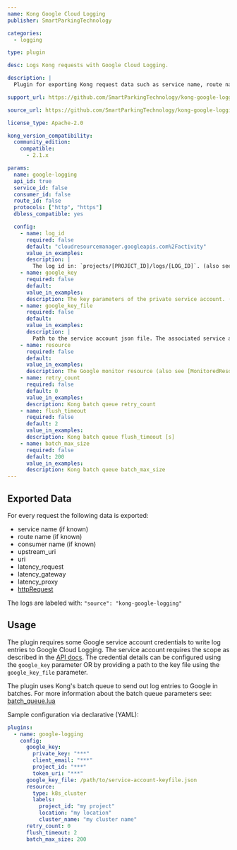 ```yaml
---
name: Kong Google Cloud Logging
publisher: SmartParkingTechnology

categories:
  - logging

type: plugin

desc: Logs Kong requests with Google Cloud Logging.

description: |
  Plugin for exporting Kong request data such as service name, route name, consumer name or request latency to Google Cloud Logging.

support_url: https://github.com/SmartParkingTechnology/kong-google-logging-plugin/issues

source_url: https://github.com/SmartParkingTechnology/kong-google-logging-plugin

license_type: Apache-2.0

kong_version_compatibility:
  community_edition:
    compatible:
      - 2.1.x

params:
  name: google-logging
  api_id: true
  service_id: false
  consumer_id: false
  route_id: false
  protocols: ["http", "https"]
  dbless_compatible: yes

  config:
    - name: log_id
      required: false
      default: "cloudresourcemanager.googleapis.com%2Factivity"
      value_in_examples:
      description: |
        The log id in: `projects/[PROJECT_ID]/logs/[LOG_ID]`. (also see [LogEntry](https://cloud.google.com/logging/docs/reference/v2/rest/v2/LogEntry))
    - name: google_key
      required: false
      default:
      value_in_examples:
      description: The key parameters of the private service account. (Either `google_key` or `google_key_file` must be specified)
    - name: google_key_file
      required: false
      default:
      value_in_examples:
      description: |
        Path to the service account json file. The associated service account need the scope: `https://www.googleapis.com/auth/logging.write` (Either `google_key` or `google_key_file` must be specified)
    - name: resource
      required: false
      default:
      value_in_examples:
      description: The Google monitor resource (also see [MonitoredResource](https://cloud.google.com/logging/docs/reference/v2/rest/v2/MonitoredResource]))
    - name: retry_count
      required: false
      default: 0
      value_in_examples:
      description: Kong batch queue retry_count
    - name: flush_timeout
      required: false
      default: 2
      value_in_examples:
      description: Kong batch queue flush_timeout [s]
    - name: batch_max_size
      required: false
      default: 200
      value_in_examples:
      description: Kong batch queue batch_max_size
---
```


## Exported Data

For every request the following data is exported:

- service name (if known)
- route name (if known)
- consumer name (if known)
- upstream_uri
- uri
- latency_request
- latency_gateway
- latency_proxy
- [httpRequest](https://cloud.google.com/logging/docs/reference/v2/rest/v2/LogEntry#HttpRequest)

The logs are labeled with: `"source": "kong-google-logging"`

## Usage

The plugin requires some Google service account credentials to write log entries to Google Cloud Logging.
The service account requires the scope as described in the [API docs](https://cloud.google.com/logging/docs/reference/v2/rest/v2/entries/write).
The credential details can be configured using the `google_key` parameter OR by providing a path to the key file using the `google_key_file` parameter.

The plugin uses Kong's batch queue to send out log entries to Google in batches.
For more information about the batch queue parameters see: [batch_queue.lua](https://github.com/Kong/kong/blob/master/kong/tools/batch_queue.lua)

Sample configuration via declarative (YAML):

```yaml
plugins:
  - name: google-logging
    config:
      google_key:
        private_key: "***"
        client_email: "***"
        project_id: "***"
        token_uri: "***"
      google_key_file: /path/to/service-account-keyfile.json
      resource:
        type: k8s_cluster
        labels:
          project_id: "my project"
          location: "my location"
          cluster_name: "my cluster name"
      retry_count: 0
      flush_timeout: 2
      batch_max_size: 200
```
